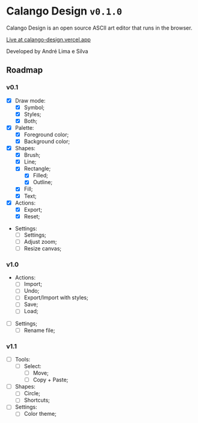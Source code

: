 # Calango Design `v0.1.0`

Calango Design is an open source ASCII art editor that runs in the browser.

[Live at calango-design.vercel.app](https://calango-design.vercel.app/)

Developed by André Lima e Silva

## Roadmap

### v0.1

- [x] Draw mode:
  - [x] Symbol;
  - [x] Styles;
  - [x] Both;
- [x] Palette:
  - [x] Foreground color;
  - [x] Background color;
- [x] Shapes:
  - [x] Brush;
  - [x] Line;
  - [x] Rectangle;
    - [x] Filled;
    - [x] Outline;
  - [x] Fill;
  - [x] Text;
- [x] Actions:
  - [x] Export;
  - [x] Reset;
- Settings:
  - [ ] Settings;
  - [ ] Adjust zoom;
  - [ ] Resize canvas;

### v1.0

- Actions:
  - [ ] Import;
  - [ ] Undo;
  - [ ] Export/Import with styles;
  - [ ] Save;
  - [ ] Load;
- [ ] Settings;
  - [ ] Rename file;

### v1.1

- [ ] Tools:
  - [ ] Select:
    - [ ] Move;
    - [ ] Copy + Paste;
- [ ] Shapes:
  - [ ] Circle;
  - [ ] Shortcuts;
- [ ] Settings:
  - [ ] Color theme;
